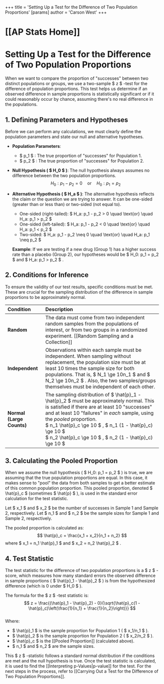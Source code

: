 +++
 title = 'Setting Up a Test for the Difference of Two Population Proportions'
[params]
	author = 'Carson West'
+++
# [[AP Stats Home]]
# Setting Up a Test for the Difference of Two Population Proportions

When we want to compare the proportion of "successes" between two distinct populations or groups, we use a two-sample  $ z $ -test for the difference of population proportions. This test helps us determine if an observed difference in sample proportions is statistically significant or if it could reasonably occur by chance, assuming there's no real difference in the populations.

## 1. Defining Parameters and Hypotheses

Before we can perform any calculations, we must clearly define the population parameters and state our null and alternative hypotheses.

*   **Population Parameters**:
    *    $ p_1 $ : The true proportion of "successes" for Population 1.
    *    $ p_2 $ : The true proportion of "successes" for Population 2.

*   **Null Hypothesis ( $ H_0 $ )**:
    The null hypothesis always assumes no difference between the two population proportions.
     $$ H_0: p_1 - p_2 = 0 \quad \text{or} \quad H_0: p_1 = p_2 $$  
*   **Alternative Hypothesis ( $ H_a $ )**:
    The alternative hypothesis reflects the claim or the question we are trying to answer. It can be one-sided (greater than or less than) or two-sided (not equal to).
    *   One-sided (right-tailed):  $ H_a: p_1 - p_2 > 0 \quad \text{or} \quad H_a: p_1 > p_2 $ 
    *   One-sided (left-tailed):  $ H_a: p_1 - p_2 < 0 \quad \text{or} \quad H_a: p_1 < p_2 $ 
    *   Two-sided:  $ H_a: p_1 - p_2 \neq 0 \quad \text{or} \quad H_a: p_1 \neq p_2 $ 

    **Example**: If we are testing if a new drug (Group 1) has a higher success rate than a placebo (Group 2), our hypotheses would be  $ H_0: p_1 = p_2 $  and  $ H_a: p_1 > p_2 $ .

## 2. Conditions for Inference

To ensure the validity of our test results, specific conditions must be met. These are crucial for the sampling distribution of the difference in sample proportions to be approximately normal.

| Condition               | Description                                                                                                                                                                                                                                                                                                                                                            |
| :---------------------- | :--------------------------------------------------------------------------------------------------------------------------------------------------------------------------------------------------------------------------------------------------------------------------------------------------------------------------------------------------------------------- |
| **Random**              | The data must come from two independent random samples from the populations of interest, or from two groups in a randomized experiment. [[Random Sampling and a Collection]]                                                                                                                                                                                               |
| **Independent**         | Observations within each sample must be independent. When sampling without replacement, the population size must be at least 10 times the sample size for both populations. That is,  $ N_1 \ge 10n_1 $  and  $ N_2 \ge 10n_2 $ . Also, the two samples/groups themselves must be independent of each other.                                                                       |
| **Normal (Large Counts)** | The sampling distribution of  $ \hat{p}_1 - \hat{p}_2 $  must be approximately normal. This is satisfied if there are at least 10 "successes" and at least 10 "failures" in *each* sample, using the *pooled* proportion. <br>  $ n_1 \hat{p}_c \ge 10 $ ,  $ n_1 (1 - \hat{p}_c) \ge 10 $  <br>  $ n_2 \hat{p}_c \ge 10 $ ,  $ n_2 (1 - \hat{p}_c) \ge 10 $  |

## 3. Calculating the Pooled Proportion

When we assume the null hypothesis ( $ H_0: p_1 = p_2 $ ) is true, we are assuming that the true population proportions are equal. In this case, it makes sense to "pool" the data from both samples to get a better estimate of this common population proportion. This pooled proportion, denoted  $ \hat{p}_c $  (sometimes  $ \hat{p} $ ), is used in the standard error calculation for the test statistic.

Let  $ x_1 $  and  $ x_2 $  be the number of successes in Sample 1 and Sample 2, respectively.
Let  $ n_1 $  and  $ n_2 $  be the sample sizes for Sample 1 and Sample 2, respectively.

The pooled proportion is calculated as:
 $$ \hat{p}_c = \frac{x_1 + x_2}{n_1 + n_2} $$  where  $ x_1 = n_1 \hat{p}_1 $  and  $ x_2 = n_2 \hat{p}_2 $ .

## 4. Test Statistic

The test statistic for the difference of two population proportions is a  $ z $ -score, which measures how many standard errors the observed difference in sample proportions ( $ \hat{p}_1 - \hat{p}_2 $ ) is from the hypothesized difference (which is 0 under  $ H_0 $ ).

The formula for the  $ z $ -test statistic is:
 $$ z = \frac{(\hat{p}_1 - \hat{p}_2) - 0}{\sqrt{\hat{p}_c(1 - \hat{p}_c)\left(\frac{1}{n_1} + \frac{1}{n_2}\right)}} $$  
Where:
*    $ \hat{p}_1 $  is the sample proportion for Population 1 ( $ x_1/n_1 $ ).
*    $ \hat{p}_2 $  is the sample proportion for Population 2 ( $ x_2/n_2 $ ).
*    $ \hat{p}_c $  is the [[Pooled Proportion]] (calculated above).
*    $ n_1 $  and  $ n_2 $  are the sample sizes.

This  $ z $ -statistic follows a standard normal distribution if the conditions are met and the null hypothesis is true. Once the test statistic is calculated, it is used to find the [[Interpreting p-Values|p-value]] for the test. For the next steps in the process, refer to [[Carrying Out a Test for the Difference of Two Population Proportions]].